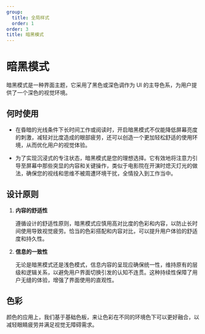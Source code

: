```yaml
---
group:
  title: 全局样式
  order: 1
order: 3
title: 暗黑模式
---
```


# 暗黑模式

暗黑模式是一种界面主题，它采用了黑色或深色调作为 UI 的主导色系，为用户提供了一个深色的视觉环境。

## 何时使用

- 在昏暗的光线条件下长时间工作或阅读时，开启暗黑模式不仅能降低屏幕亮度的刺激，减轻对比度造成的眼部疲劳，还可以创造一个更加轻松舒适的使用环境，从而优化用户的视觉体验。

- 为了实现沉浸式的专注状态，暗黑模式是您的理想选择。它有效地将注意力引导至屏幕中那些突显的内容和关键操作，类似于电影院在开演时熄灭灯光的做法，确保您的视线和思维不被周遭环境干扰，全情投入到工作当中。

## 设计原则

1. **内容的舒适性**

   遵循设计的舒适性原则，暗黑模式应慎用高对比度的色彩和内容，以防止长时间使用导致视觉疲劳。恰当的色彩搭配和内容对比，可以提升用户体验的舒适度和持久性。

2. **信息的一致性**

   无论是暗黑模式还是浅色模式，信息内容的呈现应确保统一性，维持原有的层级和逻辑关系，以避免用户界面切换引发的认知不连贯。这种持续性保障了用户无缝的体验，增强了界面使用的直观性。

## 色彩

颜色的应用上，我们基于基础色板，来让色彩在不同的环境色下可以更好融合，以减轻眼睛疲劳并满足视觉无障碍需求。

<code src="../components/design/Dark/index.tsx" inline="true"></code>
